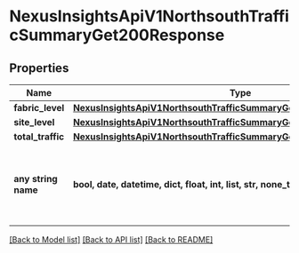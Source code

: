 # NexusInsightsApiV1NorthsouthTrafficSummaryGet200Response


## Properties
Name | Type | Description | Notes
------------ | ------------- | ------------- | -------------
**fabric_level** | [**NexusInsightsApiV1NorthsouthTrafficSummaryGet200ResponseFabricLevel**](NexusInsightsApiV1NorthsouthTrafficSummaryGet200ResponseFabricLevel.md) |  | [optional] 
**site_level** | [**NexusInsightsApiV1NorthsouthTrafficSummaryGet200ResponseSiteLevel**](NexusInsightsApiV1NorthsouthTrafficSummaryGet200ResponseSiteLevel.md) |  | [optional] 
**total_traffic** | [**NexusInsightsApiV1NorthsouthTrafficSummaryGet200ResponseTotalTraffic**](NexusInsightsApiV1NorthsouthTrafficSummaryGet200ResponseTotalTraffic.md) |  | [optional] 
**any string name** | **bool, date, datetime, dict, float, int, list, str, none_type** | any string name can be used but the value must be the correct type | [optional]

[[Back to Model list]](../README.md#documentation-for-models) [[Back to API list]](../README.md#documentation-for-api-endpoints) [[Back to README]](../README.md)


